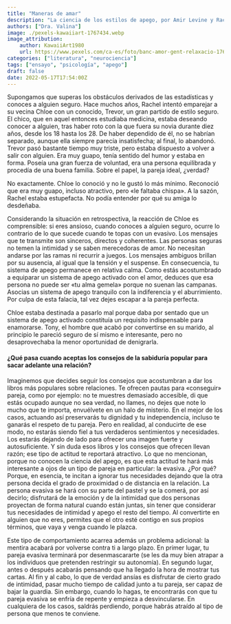 ```yaml
---
title: "Maneras de amar"
description: "La ciencia de los estilos de apego, por Amir Levine y Rachel Heller."
authors: ["Dra. Valina"]
image: ./pexels-kawaiiart-1767434.webp
image_attribution:
    author: KawaiiArt1980
    url: https://www.pexels.com/ca-es/foto/banc-amor-gent-relaxacio-1767434/
categories: ["literatura", "neurociencia"]
tags: ["ensayo", "psicología", "apego"]
draft: false
date: 2022-05-17T17:54:00Z
---
```


Supongamos que superas los obstáculos derivados de las estadísticas y conoces a alguien seguro. Hace muchos años, Rachel intentó emparejar a su vecina Chloe con un conocido, Trevor, un gran partido de estilo seguro. El chico, que en aquel entonces estudiaba medicina, estaba deseando conocer a alguien, tras haber roto con la que fuera su novia durante diez años, desde los 18 hasta los 28. De haber dependido de él, no se habrían separado, aunque ella siempre parecía insatisfecha; al final, lo abandonó. Trevor pasó bastante tiempo muy triste, pero estaba dispuesto a volver a salir con alguien. Era muy guapo, tenía sentido del humor y estaba en forma. Poseía una gran fuerza de voluntad, era una persona equilibrada y procedía de una buena familia. Sobre el papel, la pareja ideal, ¿verdad?

No exactamente. Chloe lo conoció y no le gustó lo más mínimo. Reconoció que era muy guapo, incluso atractivo, pero «le faltaba chispa». A la sazón, Rachel estaba estupefacta. No podía entender por qué su amiga lo desdeñaba.

Considerando la situación en retrospectiva, la reacción de Chloe es comprensible: si eres ansioso, cuando conoces a alguien seguro, ocurre lo contrario de lo que sucede cuando te topas con un evasivo. Los mensajes que te transmite son sinceros, directos y coherentes. Las personas seguras no temen la intimidad y se saben merecedoras de amor. No necesitan andarse por las ramas ni recurrir a juegos. Los mensajes ambiguos brillan por su ausencia, al igual que la tensión y el suspense. En consecuencia, tu sistema de apego permanece en relativa calma. Como estás acostumbrado a equiparar un sistema de apego activado con el amor, deduces que esa persona no puede ser «tu alma gemela» porque no suenan las campanas. Asocias un sistema de apego tranquilo con la indiferencia y el aburrimiento. Por culpa de esta falacia, tal vez dejes escapar a la pareja perfecta.

Chloe estaba destinada a pasarlo mal porque daba por sentado que un sistema de apego activado constituía un requisito indispensable para enamorarse. Tony, el hombre que acabó por convertirse en su marido, al principio le pareció seguro de sí mismo e interesante, pero no desaprovechaba la menor oportunidad de denigrarla.


#### ¿Qué pasa cuando aceptas los consejos de la sabiduría popular para sacar adelante una relación?

Imaginemos que decides seguir los consejos que acostumbran a dar los libros más populares sobre relaciones. Te ofrecen pautas para «conseguir» pareja, como por ejemplo: no te muestres demasiado accesible, di que estás ocupado aunque no sea verdad, no llames, no dejes que note lo mucho que te importa, envuélvete en un halo de misterio. En el mejor de los casos, actuando así preservarás tu dignidad y tu independencia, incluso te ganarás el respeto de tu pareja. Pero en realidad, al conducirte de ese modo, no estarás siendo fiel a tus verdaderos sentimientos y necesidades. Los estarás dejando de lado para ofrecer una imagen fuerte y autosuficiente. Y sin duda esos libros y los consejos que ofrecen llevan razón; ese tipo de actitud te reportará atractivo. Lo que no mencionan, porque no conocen la ciencia del apego, es que esta actitud te hará más interesante a ojos de un tipo de pareja en particular: la evasiva. ¿Por qué? Porque, en esencia, te incitan a ignorar tus necesidades dejando que la otra persona decida el grado de proximidad o de distancia en la relación. La persona evasiva se hará con su parte del pastel y se la comerá, por así decirlo; disfrutará de la emoción y de la intimidad que dos personas proyectan de forma natural cuando están juntas, sin tener que considerar tus necesidades de intimidad y apego el resto del tiempo. Al convertirte en alguien que no eres, permites que el otro esté contigo en sus propios términos, que vaya y venga cuando le plazca.

Este tipo de comportamiento acarrea además un problema adicional: la mentira acabará por volverse contra ti a largo plazo. En primer lugar, tu pareja evasiva terminará por desenmascararte (se les da muy bien atrapar a los individuos que pretenden restringir su autonomía). En segundo lugar, antes o después acabarás pensando que ha llegado la hora de mostrar tus cartas. Al fin y al cabo, lo que de verdad ansías es disfrutar de cierto grado de intimidad, pasar mucho tiempo de calidad junto a tu pareja, ser capaz de bajar la guardia. Sin embargo, cuando lo hagas, te encontrarás con que tu pareja evasiva se enfría de repente y empieza a desvincularse. En cualquiera de los casos, saldrás perdiendo, porque habrás atraído al tipo de persona que menos te conviene.
